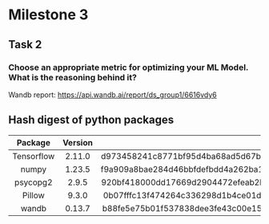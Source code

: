 # Milestone 3

## Task 2
### Choose an appropriate metric for optimizing your ML Model. What is the reasoning behind it?
Wandb report: https://api.wandb.ai/report/ds_group1/6616vdy6

## Hash digest of python packages
|Package|Version|Hash Digest|
|:------:|:---------:|------:|
|Tensorflow|2.11.0|d973458241c8771bf95d4ba68ad5d67b094f72dd181c2d562ffab538c1b0dad7|
|numpy|1.23.5|f9a909a8bae284d46bbfdefbdd4a262ba19d3bc9921b1e76126b1d21c3c34135|
|psycopg2|2.9.5|920bf418000dd17669d2904472efeab2b20546efd0548139618f8fa305d1d7ad|
|Pillow|9.3.0|0b07fffc13f474264c336298d1b4ce01d9c5a011415b79d4ee5527bb69ae6f65|
|wandb|0.13.7|b88fe5e75b01f537838dee3fe43c00e15d9d6dd08671503374858fb2e539fcd4|
